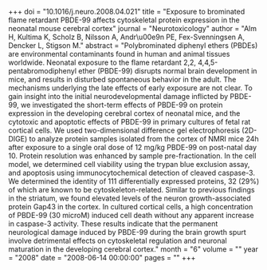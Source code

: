 +++
doi = "10.1016/j.neuro.2008.04.021"
title = "Exposure to brominated flame retardant PBDE-99 affects cytoskeletal protein expression in the neonatal mouse cerebral cortex"
journal = "Neurotoxicology"
author = "Alm H, Kultima K, Scholz B, Nilsson A, Andr\u00e9n PE, Fex-Svenningsen A, Dencker L, Stigson M."
abstract = "Polybrominated diphenyl ethers (PBDEs) are environmental contaminants found in human and animal tissues worldwide. Neonatal exposure to the flame retardant 2,2, 4,4,5-pentabromodiphenyl ether (PBDE-99) disrupts normal brain development in mice, and results in disturbed spontaneous behavior in the adult. The mechanisms underlying the late effects of early exposure are not clear. To gain insight into the initial neurodevelopmental damage inflicted by PBDE-99, we investigated the short-term effects of PBDE-99 on protein expression in the developing cerebral cortex of neonatal mice, and the cytotoxic and apoptotic effects of PBDE-99 in primary cultures of fetal rat cortical cells. We used two-dimensional difference gel electrophoresis (2D-DIGE) to analyze protein samples isolated from the cortex of NMRI mice 24h after exposure to a single oral dose of 12 mg/kg PBDE-99 on post-natal day 10. Protein resolution was enhanced by sample pre-fractionation. In the cell model, we determined cell viability using the trypan blue exclusion assay, and apoptosis using immunocytochemical detection of cleaved caspase-3. We determined the identity of 111 differentially expressed proteins, 32 (29%) of which are known to be cytoskeleton-related. Similar to previous findings in the striatum, we found elevated levels of the neuron growth-associated protein Gap43 in the cortex. In cultured cortical cells, a high concentration of PBDE-99 (30 microM) induced cell death without any apparent increase in caspase-3 activity. These results indicate that the permanent neurological damage induced by PBDE-99 during the brain growth spurt involve detrimental effects on cytoskeletal regulation and neuronal maturation in the developing cerebral cortex."
month = "6"
volume = ""
year = "2008"
date = "2008-06-14 00:00:00"
pages = ""
+++

